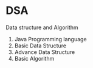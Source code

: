 # DSA
Data structure and Algorithm

1. Java Programming language
2. Basic Data Structure
3. Advance Data Structure
4. Basic Algorithm
